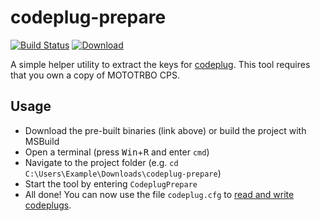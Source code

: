 codeplug-prepare
================

[![Build Status](https://ci.appveyor.com/api/projects/status/ct47mmu2bdn9noho/branch/master?svg=true)](https://ci.appveyor.com/project/george-hopkins/codeplug-prepare/branch/master)
[![Download](https://img.shields.io/github/release/george-hopkins/codeplug-prepare.svg)](https://github.com/george-hopkins/codeplug-prepare/releases)

A simple helper utility to extract the keys for [codeplug][0]. This tool requires that you own a copy of MOTOTRBO CPS.


Usage
-----

 * Download the pre-built binaries (link above) or build the project with MSBuild
 * Open a terminal (press <kbd>Win</kbd>+<kbd>R</kbd> and enter `cmd`)
 * Navigate to the project folder (e.g. `cd C:\Users\Example\Downloads\codeplug-prepare`)
 * Start the tool by entering `CodeplugPrepare`
 * All done! You can now use the file `codeplug.cfg` to [read and write codeplugs][0].


[0]: https://github.com/george-hopkins/codeplug
